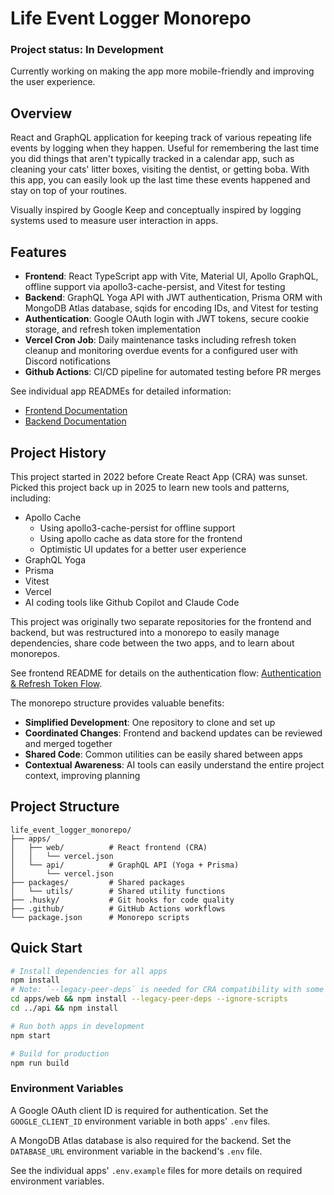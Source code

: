# Life Event Logger Monorepo

### Project status: In Development

Currently working on making the app more mobile-friendly and improving the user experience.

## Overview

React and GraphQL application for keeping track of various repeating life events by logging when they happen. Useful for
remembering the last time you did things that aren't typically tracked in a calendar app, such as cleaning your cats'
litter boxes, visiting the dentist, or getting boba. With this app, you can easily look up the last time these events
happened and stay on top of your routines.

Visually inspired by Google Keep and conceptually inspired by logging systems used to measure user interaction in apps.

## Features

- **Frontend**: React TypeScript app with Vite, Material UI, Apollo GraphQL, offline support via apollo3-cache-persist, and Vitest for testing
- **Backend**: GraphQL Yoga API with JWT authentication, Prisma ORM with MongoDB Atlas database, sqids for encoding IDs, and Vitest for testing
- **Authentication**: Google OAuth login with JWT tokens, secure cookie storage, and refresh token implementation
- **Vercel Cron Job**: Daily maintenance tasks including refresh token cleanup and monitoring overdue events for a configured user with Discord notifications
- **Github Actions**: CI/CD pipeline for automated testing before PR merges

See individual app READMEs for detailed information:
- [Frontend Documentation](./apps/web/README.md)
- [Backend Documentation](./apps/api/README.md)

## Project History

This project started in 2022 before Create React App (CRA) was sunset. Picked this project back up in 2025 to learn new
tools and patterns, including:
- Apollo Cache
    - Using apollo3-cache-persist for offline support
    - Using apollo cache as data store for the frontend
    - Optimistic UI updates for a better user experience
- GraphQL Yoga
- Prisma
- Vitest
- Vercel
- AI coding tools like Github Copilot and Claude Code

This project was originally two separate repositories for the frontend and backend, but was restructured into a monorepo
to easily manage dependencies, share code between the two apps, and to learn about monorepos.

See frontend README for details on the authentication flow: [Authentication & Refresh Token Flow](./apps/web/README.md#authentication--refresh-token-flow).

The monorepo structure provides valuable benefits:

- **Simplified Development**: One repository to clone and set up
- **Coordinated Changes**: Frontend and backend updates can be reviewed and merged together
- **Shared Code**: Common utilities can be easily shared between apps
- **Contextual Awareness**: AI tools can easily understand the entire project context, improving planning

## Project Structure

```
life_event_logger_monorepo/
├── apps/
│   ├── web/          # React frontend (CRA)
│   │   └── vercel.json
│   └── api/          # GraphQL API (Yoga + Prisma)
│       └── vercel.json
├── packages/         # Shared packages
│   └── utils/        # Shared utility functions
├── .husky/           # Git hooks for code quality
├── .github/          # GitHub Actions workflows
└── package.json      # Monorepo scripts
```

## Quick Start

```bash
# Install dependencies for all apps
npm install
# Note: `--legacy-peer-deps` is needed for CRA compatibility with some packages
cd apps/web && npm install --legacy-peer-deps --ignore-scripts
cd ../api && npm install

# Run both apps in development
npm start

# Build for production
npm run build
```

### Environment Variables

A Google OAuth client ID is required for authentication. Set the `GOOGLE_CLIENT_ID` environment variable in both apps'
`.env` files.

A MongoDB Atlas database is also required for the backend. Set the `DATABASE_URL` environment variable in the backend's
`.env` file.

See the individual apps' `.env.example` files for more details on required environment variables.
